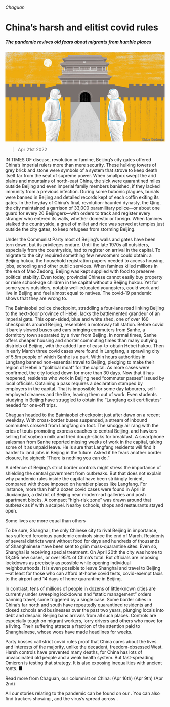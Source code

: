 ###### Chaguan

# China’s harsh and elitist covid rules 

##### The pandemic revives old fears about migrants from humble places 

![image](images/20220423_CND000_0.jpg) 

> Apr 21st 2022 

IN TIMES OF disease, revolution or famine, Beijing’s city gates offered China’s imperial rulers more than mere security. These hulking towers of grey brick and stone were symbols of a system that strove to keep death itself far from the seat of supreme power. When smallpox swept the arid plains and mountains of north-east China, the sick were quarantined miles outside Beijing and even imperial family members banished, if they lacked immunity from a previous infection. During some bubonic plagues, burials were banned in Beijing and detailed records kept of each coffin exiting its gates. In the heyday of China’s final, revolution-haunted dynasty, the Qing, the city maintained a garrison of 33,000 paramilitary police—or about one guard for every 20 Beijingers—with orders to track and register every stranger who entered its walls, whether domestic or foreign. When famines stalked the countryside, a gruel of millet and rice was served at temples just outside the city gates, to keep refugees from storming Beijing.

Under the Communist Party most of Beijing’s walls and gates have been torn down, but its privileges endure. Until the late 1970s all outsiders, especially from the countryside, had to register on arrival in the capital. To migrate to the city required something few newcomers could obtain: a Beijing hukou, the household registration papers needed to access housing, jobs, schooling and other public services. When famines killed millions in the era of Mao Zedong, Beijing was kept supplied with food to preserve political stability. Even today, provincial Chinese cannot easily buy property or raise school-age children in the capital without a Beijing hukou. Yet for some years outsiders, notably well-educated youngsters, could work and live in Beijing and feel almost equal to natives. The covid-19 pandemic shows that they are wrong to.


The Baimiaobei police checkpoint, straddling a four-lane road linking Beijing to the next-door province of Hebei, lacks the battlemented grandeur of an imperial gate. This open-sided, blue and white shed, one of over 160 checkpoints around Beijing, resembles a motorway toll station. Before covid it barely slowed buses and cars bringing commuters from Sanhe, a dormitory town separated by a river from Beijing. In normal times, Sanhe offers cheaper housing and shorter commuting times than many outlying districts of Beijing, with the added lure of easy-to-obtain Hebei hukou. Then in early March three covid cases were found in Langfang, a sprawling city of 5.5m people of which Sanhe is a part. Within hours authorities in Langfang banned non-essential travel to Beijing, pledging to make their region of Hebei a “political moat” for the capital. As more cases were confirmed, the city locked down for more than 30 days. Now that it has reopened, residents who work in Beijing need “commuter passes” issued by local officials. Obtaining a pass requires a declaration stamped by employers in the capital. That is impossible for some day labourers, self-employed cleaners and the like, leaving them out of work. Even students studying in Beijing have struggled to obtain the “Langfang exit certificates” needed for one-off trips.

Chaguan headed to the Baimiaobei checkpoint just after dawn on a recent weekday. With cross-border buses suspended, a stream of inbound commuters crossed from Langfang on foot. The smoggy air rang with the cries of touts promoting express coaches to central Beijing, and hawkers selling hot soybean milk and fried dough-sticks for breakfast. A smartphone salesman from Sanhe reported missing weeks of work in the capital, taking some of it as unpaid leave. He is sure that Langfang residents will find it harder to land jobs in Beijing in the future. Asked if he fears another border closure, he sighed: “There is nothing you can do.”

A defence of Beijing’s strict border controls might stress the importance of shielding the central government from outbreaks. But that does not explain why pandemic rules inside the capital have been strikingly lenient, compared with those imposed on humbler places like Langfang. For instance, more than half a dozen covid cases were found in April in Jiuxianqiao, a district of Beijing near modern-art galleries and posh apartment blocks. A compact “high-risk zone” was drawn around that outbreak as if with a scalpel. Nearby schools, shops and restaurants stayed open.

Some lives are more equal than others

To be sure, Shanghai, the only Chinese city to rival Beijing in importance, has suffered ferocious pandemic controls since the end of March. Residents of several districts went without food for days and hundreds of thousands of Shanghainese have been sent to grim mass-quarantine sites. Even so, Shanghai is receiving special treatment. On April 20th the city was home to 18,495 new cases, or over 95% of China’s total. But officials are imposing lockdowns as precisely as possible while opening individual neighbourhoods. It is even possible to leave Shanghai and travel to Beijing—at least for those who can afford at-home covid tests, covid-exempt taxis to the airport and 14 days of home quarantine in Beijing.

In contrast, tens of millions of people in dozens of little-known cities are currently under sweeping lockdowns and “static management” orders banning travel, some triggered by a single case. Some border cities in China’s far north and south have repeatedly quarantined residents and closed schools and businesses over the past two years, plunging locals into debt and despair. Beijing bans arrivals from all such places. Controls are especially tough on migrant workers, lorry drivers and others who move for a living. Their suffering attracts a fraction of the attention paid to Shanghainese, whose woes have made headlines for weeks.

Party bosses call strict covid rules proof that China cares about the lives and interests of the majority, unlike the decadent, freedom-obsessed West. Harsh controls have prevented many deaths, for China has lots of unvaccinated old people and a weak health system. But fast-spreading Omicron is testing that strategy. It is also exposing inequalities with ancient roots. ■

Read more from Chaguan, our columnist on China: (Apr 16th) (Apr 9th) (Apr 2nd)

All our stories relating to the pandemic can be found on our . You can also find trackers showing ,  and the virus’s spread across .


